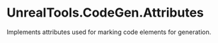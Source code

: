 # UnrealTools.CodeGen.Attributes

Implements attributes used for marking code elements for generation.